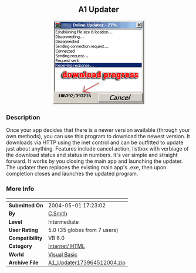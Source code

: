 ﻿<div align="center">

## A1 Updater

<img src="PIC200451173746739.gif">
</div>

### Description

Once your app decides that there is a newer version available (through your own methods), you can use this program to download the newest version. It downloads via HTTP using the inet control and can be outfitted to update just about anything. Features include cancel action, listbox with verbiage of the download status and status in numbers. It's ver simple and straight forward. It works by you closing the main app and launching the updater. The updater then replaces the existing main app's .exe, then upon completion closes and launches the updated program.
 
### More Info
 


<span>             |<span>
---                |---
**Submitted On**   |2004-05-01 17:23:02
**By**             |[C\.Smith](https://github.com/Planet-Source-Code/PSCIndex/blob/master/ByAuthor/c-smith.md)
**Level**          |Intermediate
**User Rating**    |5.0 (35 globes from 7 users)
**Compatibility**  |VB 6\.0
**Category**       |[Internet/ HTML](https://github.com/Planet-Source-Code/PSCIndex/blob/master/ByCategory/internet-html__1-34.md)
**World**          |[Visual Basic](https://github.com/Planet-Source-Code/PSCIndex/blob/master/ByWorld/visual-basic.md)
**Archive File**   |[A1\_Updater173964512004\.zip](https://github.com/Planet-Source-Code/c-smith-a1-updater__1-53504/archive/master.zip)








